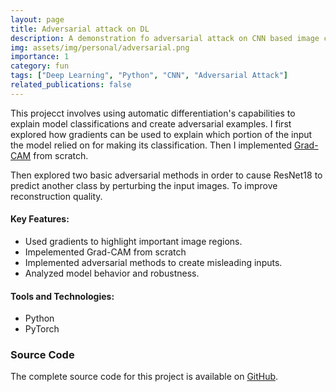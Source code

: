 ```yaml
---
layout: page
title: Adversarial attack on DL
description: A demonstration fo adversarial attack on CNN based image classification models
img: assets/img/personal/adversarial.png
importance: 1
category: fun
tags: ["Deep Learning", "Python", "CNN", "Adversarial Attack"]
related_publications: false
---
```

This projecct involves using automatic differentiation's capabilities to explain model classifications and create adversarial examples. I first explored how gradients can be used to explain which portion of the input the model relied on for making its classification. Then I implemented [Grad-CAM](https://arxiv.org/pdf/1610.02391.pdf) from scratch.

Then explored two basic adversarial methods in order to cause ResNet18 to predict another class by perturbing the input images. To improve reconstruction quality.

#### Key Features:
- Used gradients to highlight important image regions.
- Impelemented Grad-CAM from scratch
- Implemented adversarial methods to create misleading inputs.
- Analyzed model behavior and robustness.

#### Tools and Technologies:
- Python
- PyTorch

### Source Code
The complete source code for this project is available on [GitHub](#).